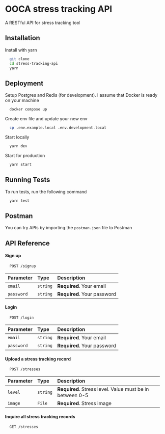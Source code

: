 
# OOCA stress tracking API

A RESTful API for stress tracking tool




## Installation

Install with yarn

```bash
  git clone
  cd stress-tracking-api
  yarn
```
    
## Deployment

Setup Postgres and Redis (for development). I assume that Docker is ready on your machine

```bash
  docker compose up
```

Create env file and update your new env

```bash
  cp .env.example.local .env.development.local
```

Start locally

```bash
  yarn dev
```

Start for production

```bash
  yarn start
```
## Running Tests

To run tests, run the following command

```bash
  yarn test
```


## Postman

You can try APIs by importing the `postman.json` file to Postman
## API Reference

#### Sign up

```http
  POST /signup
```

| Parameter | Type     | Description                |
| :-------- | :------- | :------------------------- |
| `email` | `string` | **Required**. Your email |
| `password` | `string` | **Required**. Your password |

#### Login

```http
  POST /login
```

| Parameter | Type     | Description                       |
| :-------- | :------- | :-------------------------------- |
| `email` | `string` | **Required**. Your email |
| `password` | `string` | **Required**. Your password |

#### Upload a stress tracking record

```http
  POST /stresses
```

| Parameter | Type     | Description                       |
| :-------- | :------- | :-------------------------------- |
| `level` | `string` | **Required**. Stress level. Value must be in between 0-5 |
| `image` | `File` | **Required**. Stress image |


#### Inquire all stress tracking records

```http
  GET /stresses
```

